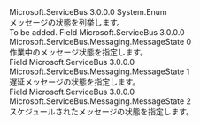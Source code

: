 <Type Name="MessageState" FullName="Microsoft.ServiceBus.Messaging.MessageState">
  <TypeSignature Language="C#" Value="public enum MessageState" />
  <TypeSignature Language="ILAsm" Value=".class public auto ansi sealed MessageState extends System.Enum" />
  <TypeSignature Language="DocId" Value="T:Microsoft.ServiceBus.Messaging.MessageState" />
  <TypeSignature Language="VB.NET" Value="Public Enum MessageState" />
  <TypeSignature Language="F#" Value="type MessageState = " />
  <AssemblyInfo>
    <AssemblyName>Microsoft.ServiceBus</AssemblyName>
    <AssemblyVersion>3.0.0.0</AssemblyVersion>
  </AssemblyInfo>
  <Base>
    <BaseTypeName>System.Enum</BaseTypeName>
  </Base>
  <Docs>
    <summary>メッセージの状態を列挙します。</summary>
    <remarks>To be added.</remarks>
  </Docs>
  <Members>
    <Member MemberName="Active">
      <MemberSignature Language="C#" Value="Active" />
      <MemberSignature Language="ILAsm" Value=".field public static literal valuetype Microsoft.ServiceBus.Messaging.MessageState Active = int32(0)" />
      <MemberSignature Language="DocId" Value="F:Microsoft.ServiceBus.Messaging.MessageState.Active" />
      <MemberSignature Language="VB.NET" Value="Active" />
      <MemberSignature Language="F#" Value="Active = 0" Usage="Microsoft.ServiceBus.Messaging.MessageState.Active" />
      <MemberType>Field</MemberType>
      <AssemblyInfo>
        <AssemblyName>Microsoft.ServiceBus</AssemblyName>
        <AssemblyVersion>3.0.0.0</AssemblyVersion>
      </AssemblyInfo>
      <ReturnValue>
        <ReturnType>Microsoft.ServiceBus.Messaging.MessageState</ReturnType>
      </ReturnValue>
      <MemberValue>0</MemberValue>
      <Docs>
        <summary>作業中のメッセージ状態を指定します。</summary>
      </Docs>
    </Member>
    <Member MemberName="Deferred">
      <MemberSignature Language="C#" Value="Deferred" />
      <MemberSignature Language="ILAsm" Value=".field public static literal valuetype Microsoft.ServiceBus.Messaging.MessageState Deferred = int32(1)" />
      <MemberSignature Language="DocId" Value="F:Microsoft.ServiceBus.Messaging.MessageState.Deferred" />
      <MemberSignature Language="VB.NET" Value="Deferred" />
      <MemberSignature Language="F#" Value="Deferred = 1" Usage="Microsoft.ServiceBus.Messaging.MessageState.Deferred" />
      <MemberType>Field</MemberType>
      <AssemblyInfo>
        <AssemblyName>Microsoft.ServiceBus</AssemblyName>
        <AssemblyVersion>3.0.0.0</AssemblyVersion>
      </AssemblyInfo>
      <ReturnValue>
        <ReturnType>Microsoft.ServiceBus.Messaging.MessageState</ReturnType>
      </ReturnValue>
      <MemberValue>1</MemberValue>
      <Docs>
        <summary>遅延メッセージの状態を指定します。</summary>
      </Docs>
    </Member>
    <Member MemberName="Scheduled">
      <MemberSignature Language="C#" Value="Scheduled" />
      <MemberSignature Language="ILAsm" Value=".field public static literal valuetype Microsoft.ServiceBus.Messaging.MessageState Scheduled = int32(2)" />
      <MemberSignature Language="DocId" Value="F:Microsoft.ServiceBus.Messaging.MessageState.Scheduled" />
      <MemberSignature Language="VB.NET" Value="Scheduled" />
      <MemberSignature Language="F#" Value="Scheduled = 2" Usage="Microsoft.ServiceBus.Messaging.MessageState.Scheduled" />
      <MemberType>Field</MemberType>
      <AssemblyInfo>
        <AssemblyName>Microsoft.ServiceBus</AssemblyName>
        <AssemblyVersion>3.0.0.0</AssemblyVersion>
      </AssemblyInfo>
      <ReturnValue>
        <ReturnType>Microsoft.ServiceBus.Messaging.MessageState</ReturnType>
      </ReturnValue>
      <MemberValue>2</MemberValue>
      <Docs>
        <summary>スケジュールされたメッセージの状態を指定します。</summary>
      </Docs>
    </Member>
  </Members>
</Type>